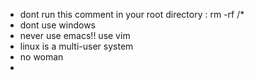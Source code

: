 * dont run this comment in your root directory : rm -rf /*
* dont use windows
* never use emacs!! use vim
* linux is a multi-user system
* no woman
* 
